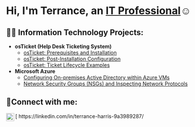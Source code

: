 <h1>Hi, I'm Terrance, an <a href="https://linkedin.com/in/terrance-harris-9a3989287/">IT Professional</a>☺</h1>

<h2>👨‍💻 Information Technology Projects:</h2>

- <b>osTicket (Help Desk Ticketing System)</b>
  - [osTicket: Prerequisites and Installation](https://github.com/terranceharris1//osticket-prereqs)
  - [osTicket: Post-Installation Configuration](https://github.com/terranceharris1/post-install-config)
  - [osTicket: Ticket Lifecycle Examples](https://github.com/joshmadakorcc/ticket-lifecycle)
- <b>Microsoft Azure</b>
  - [Configuring On-premises Active Directory within Azure VMs](https://github.com/joshmadakorcc/configure-ad)
  - [Network Security Groups (NSGs) and Inspecting Network Protocols](https://github.com/joshmadakorcc/azure-network-protocols)

<h2>🤳Connect with me:</h2>
[<img align="left" alt="Terrance | LinkedIn" width="22px" src="https://cdn.jsdelivr.net/npm/simple-icons@v3/icons/linkedin.svg" /> https://linkedin.com/in/terrance-harris-9a3989287/
